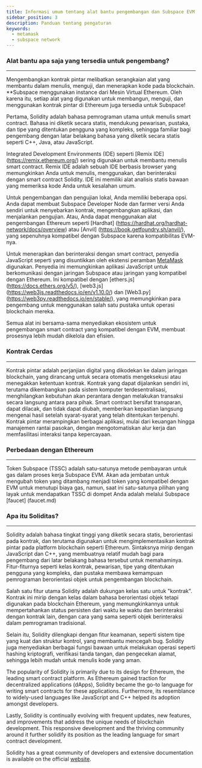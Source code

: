 ```yaml
---
title: Informasi umum tentang alat bantu pengembangan dan Subspace EVM
sidebar_position: 3
description: Panduan tentang pengaturan
keywords:
  - metamask
  - subspace network
---
```


### Alat bantu apa saja yang tersedia untuk pengembang?
---
Mengembangkan kontrak pintar melibatkan serangkaian alat yang membantu dalam menulis, menguji, dan menerapkan kode pada blockchain. **Subspace menggunakan instance dari Mesin Virtual Ethereum. Oleh karena itu, setiap alat yang digunakan untuk membangun, menguji, dan menggunakan kontrak pintar di Ethereum juga tersedia untuk Subspace!

Pertama, Solidity adalah bahasa pemrograman utama untuk menulis smart contract. Bahasa ini diketik secara statis, mendukung pewarisan, pustaka, dan tipe yang ditentukan pengguna yang kompleks, sehingga familiar bagi pengembang dengan latar belakang bahasa yang diketik secara statis seperti C++, Java, atau JavaScript.

Integrated Development Environments (IDE) seperti [Remix IDE] (https://remix.ethereum.org/) sering digunakan untuk membantu menulis smart contract. Remix IDE adalah sebuah IDE berbasis browser yang memungkinkan Anda untuk menulis, menggunakan, dan berinteraksi dengan smart contract Solidity. IDE ini memiliki alat analisis statis bawaan yang memeriksa kode Anda untuk kesalahan umum.

Untuk pengembangan dan pengujian lokal, Anda memiliki beberapa opsi. Anda dapat membuat Subspace Developer Node dan farmer versi Anda sendiri untuk menyebarkan kontrak, mengembangkan aplikasi, dan menjalankan pengujian. Atau, Anda dapat menggunakan alat pengembangan Ethereum seperti [Hardhat] (https://hardhat.org/hardhat-network/docs/overview) atau [Anvil] (https://book.getfoundry.sh/anvil/), yang sepenuhnya kompatibel dengan Subspace karena kompatibilitas EVM-nya.

Untuk menerapkan dan berinteraksi dengan smart contract, penyedia JavaScript seperti yang disuntikkan oleh ekstensi peramban [MetaMask](https://metamask.io/) digunakan. Penyedia ini memungkinkan aplikasi JavaScript untuk berkomunikasi dengan jaringan Subspace atau jaringan yang kompatibel dengan Ethereum. Ini kompatibel dengan [ethers.js] (https://docs.ethers.org/v5/), [web3.js] (https://web3js.readthedocs.io/en/v1.10.0/) dan [Web3.py] (https://web3py.readthedocs.io/en/stable/), yang memungkinkan para pengembang untuk menggunakan salah satu pustaka untuk operasi blockchain mereka.

Semua alat ini bersama-sama menyediakan ekosistem untuk pengembangan smart contract yang kompatibel dengan EVM, membuat prosesnya lebih mudah dikelola dan efisien.

### Kontrak Cerdas
---
Kontrak pintar adalah perjanjian digital yang dikodekan ke dalam jaringan blockchain, yang dirancang untuk secara otomatis mengeksekusi atau menegakkan ketentuan kontrak. Kontrak yang dapat dijalankan sendiri ini, terutama dikembangkan pada sistem komputer terdesentralisasi, menghilangkan kebutuhan akan perantara dengan melakukan transaksi secara langsung antara para pihak. Smart contract bersifat transparan, dapat dilacak, dan tidak dapat diubah, memberikan kepastian langsung mengenai hasil setelah syarat-syarat yang telah ditentukan terpenuhi. Kontrak pintar merampingkan berbagai aplikasi, mulai dari keuangan hingga manajemen rantai pasokan, dengan mengotomatiskan alur kerja dan memfasilitasi interaksi tanpa kepercayaan.

### Perbedaan dengan Ethereum
---
Token Subspace (TSSC) adalah satu-satunya metode pembayaran untuk gas dalam proses kerja Subspace EVM.
Akan ada jembatan untuk mengubah token yang ditambang menjadi token yang kompatibel dengan EVM untuk menutupi biaya gas, namun, saat ini satu-satunya pilihan yang layak untuk mendapatkan TSSC di dompet Anda adalah melalui Subspace [faucet] (faucet.md)

### Apa itu Soliditas? 
---
Solidity adalah bahasa tingkat tinggi yang diketik secara statis, berorientasi pada kontrak, dan terutama digunakan untuk mengimplementasikan kontrak pintar pada platform blockchain seperti Ethereum. Sintaksnya mirip dengan JavaScript dan C++, yang membuatnya relatif mudah bagi para pengembang dari latar belakang bahasa tersebut untuk memahaminya. Fitur-fiturnya seperti kelas kontrak, pewarisan, tipe yang ditentukan pengguna yang kompleks, dan pustaka membawa kemampuan pemrograman berorientasi objek untuk pengembangan blockchain.


Salah satu fitur utama Solidity adalah dukungan kelas satu untuk "kontrak". Kontrak ini mirip dengan kelas dalam bahasa berorientasi objek tetapi digunakan pada blockchain Ethereum, yang memungkinkannya untuk mempertahankan status persisten dari waktu ke waktu dan berinteraksi dengan kontrak lain, dengan cara yang sama seperti objek berinteraksi dalam pemrograman tradisional.


Selain itu, Solidity dilengkapi dengan fitur keamanan, seperti sistem tipe yang kuat dan struktur kontrol, yang membantu mencegah bug. Solidity juga menyediakan berbagai fungsi bawaan untuk melakukan operasi seperti hashing kriptografi, verifikasi tanda tangan, dan pengecekan alamat, sehingga lebih mudah untuk menulis kode yang aman.


The popularity of Solidity is primarily due to its design for Ethereum, the leading smart contract platform. As Ethereum gained traction for decentralized applications (dApps), Solidity became the go-to language for writing smart contracts for these applications. Furthermore, its resemblance to widely-used languages like JavaScript and C++ helped its adoption amongst developers.


Lastly, Solidity is continually evolving with frequent updates, new features, and improvements that address the unique needs of blockchain development. This responsive development and the thriving community around it further solidify its position as the leading language for smart contract development.

Solidity has a great community of developers and extensive documentation is available on the official [website](https://soliditylang.org/).
